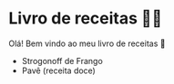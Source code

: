 # Livro de receitas :man_cook:

Olá! Bem vindo ao meu livro de receitas :wave:

- Strogonoff de Frango
- Pavê (receita doce)
